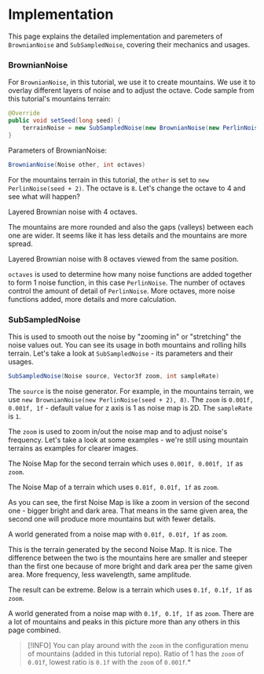# Implementation

This page explains the detailed implementation and paremeters of `BrownianNoise` and `SubSampledNoise`, covering their mechanics and usages.

### BrownianNoise

For `BrownianNoise`, in this tutorial, we use it to create mountains. We use it to overlay different layers of noise and to adjust the octave. Code sample from this tutorial's mountains terrain: 

```java
@Override
public void setSeed(long seed) {
    terrainNoise = new SubSampledNoise(new BrownianNoise(new PerlinNoise(seed + 2), 8), new Vector2f(0.001f, 0.001f), 1);
}
```
Parameters of BrownianNoise: 
```java
BrownianNoise(Noise other, int octaves)
```

For the mountains terrain in this tutorial, the `other` is set to `new PerlinNoise(seed + 2)`. The octave is `8`. Let's change the octave to 4 and see what will happen?

<fig src="/_media/img/brownianPerlinOctave4.png" alt="Brownian noise with octave 4">Layered Brownian noise with 4 octaves.</fig>

The mountains are more rounded and also the gaps (valleys) between each one are wider. It seems like it has less details and the mountains are more spread.

<fig src="/_media/img/brownianPerlinOctave8.png" alt="Brownian noise with octave 4">Layered Brownian noise with 8 octaves viewed from the same position.</fig>

`octaves` is used to determine how many noise functions are added together to form 1 noise function, in this case `PerlinNoise`. The number of octaves control the amount of detail of `PerlinNoise`. More octaves, more noise functions added, more details and more calculation.

### SubSampledNoise

This is used to smooth out the noise by "zooming in" or "stretching" the noise values out. You can see its usage in both mountains and rolling hills terrain. Let's take a look at `SubSampledNoise` - its parameters and their usages.

```java
SubSampledNoise(Noise source, Vector3f zoom, int sampleRate)
```

The `source` is the noise generator. For example, in the mountains terrain, we use `new BrownianNoise(new PerlinNoise(seed + 2), 8)`. The `zoom` is `0.001f, 0.001f, 1f` - default value for z axis is 1 as noise map is 2D. The `sampleRate` is `1`.

The `zoom` is used to zoom in/out the noise map and to adjust noise's frequency. Let's take a look at some examples - we're still using mountain terrains as examples for clearer images.

<fig src="/_media/img/NoiseMapZoom0.001.png" alt="zoom of 0.001">The Noise Map for the second terrain which uses `0.001f, 0.001f, 1f` as `zoom`.</fig>

<fig src="/_media/img/NoiseMapZoom0.01.png" alt="zoom of 0.01">The Noise Map of a terrain which uses `0.01f, 0.01f, 1f` as `zoom`.</fig>

As you can see, the first Noise Map is like a zoom in version of the second one - bigger bright and dark area. That means in the same given area, the second one will produce more mountains but with fewer details.

<fig src="/_media/img/NoiseZoom0.01.png" alt="terrain with zoom of 0.01">A world generated from a noise map with `0.01f, 0.01f, 1f` as `zoom`.</fig>

This is the terrain generated by the second Noise Map. It is nice. The difference between the two is the mountains here are smaller and steeper than the first one because of more bright and dark area per the same given area. More frequency, less wavelength, same amplitude.

The result can be extreme. Below is a terrain which uses `0.1f, 0.1f, 1f` as `zoom`.

<fig src="/_media/img/NoiseZoom0.1.png" alt="terrain with zoom of 0.1">A world generated from a noise map with `0.1f, 0.1f, 1f` as `zoom`. There are a lot of mountains and peaks in this picture more than any others in this page combined.</fig>


> [!INFO]
> You can play around with the `zoom` in the configuration menu of mountains (added in this tutorial repo). Ratio of 1 has the `zoom` of `0.01f`, lowest ratio is `0.1f` with the `zoom` of `0.001f`.*